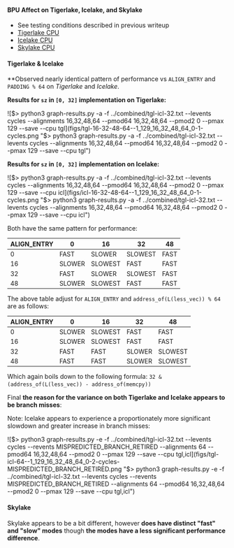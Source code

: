 #### BPU Affect on Tigerlake, Icelake, and Skylake

- See testing conditions described in previous writeup
- [Tigerlake CPU](https://ark.intel.com/content/www/us/en/ark/products/208921/intel-core-i7-1165g7-processor-12m-cache-up-to-4-70-ghz-with-ipu.html)
- [Icelake CPU]()
- [Skylake CPU]()

#### Tigerlake & Icelake

**Observed nearly identical pattern of performance vs `ALIGN_ENTRY` and `PADDING % 64` on *Tigerlake* and *Icelake*.

**Results for `sz` in `[0, 32]` implementation on Tigerlake:**

![$> python3 graph-results.py -a -f ../combined/tgl-icl-32.txt --levents cycles --alignments 16,32,48,64 --pmod64 16,32,48,64 --pmod2 0 --pmax 129 --save --cpu tgl](figs/tgl-16-32-48-64--1_129_16_32_48_64_0-1-cycles.png "$> python3 graph-results.py -a -f ../combined/tgl-icl-32.txt --levents cycles --alignments 16,32,48,64 --pmod64 16,32,48,64 --pmod2 0 --pmax 129 --save --cpu tgl")

**Results for `sz` in `[0, 32]` implementation on Icelake:**

![$> python3 graph-results.py -a -f ../combined/tgl-icl-32.txt --levents cycles --alignments 16,32,48,64 --pmod64 16,32,48,64 --pmod2 0 --pmax 129 --save --cpu icl](figs/icl-16-32-48-64--1_129_16_32_48_64_0-1-cycles.png "$> python3 graph-results.py -a -f ../combined/tgl-icl-32.txt --levents cycles --alignments 16,32,48,64 --pmod64 16,32,48,64 --pmod2 0 --pmax 129 --save --cpu icl")

Both have the same pattern for performance:

|ALIGN_ENTRY|0       |16      |32      |48      |
|-----------|--------|--------|--------|--------|
|0          |FAST    |SLOWER  |SLOWEST |FAST    |
|16         |SLOWER  |SLOWEST |FAST    |FAST    |
|32         |FAST    |SLOWER  |SLOWEST |FAST    |
|48         |SLOWER  |SLOWEST |FAST    |FAST    |


The above table adjust for `ALIGN_ENTRY` and `address_of(L(less_vec)) % 64` are as follows:

|ALIGN_ENTRY|0       |16      |32      |48      |
|-----------|--------|--------|--------|--------|
|0          |SLOWER  |SLOWEST |FAST    |FAST    |
|16         |SLOWER  |SLOWEST |FAST    |FAST    |
|32         |FAST    |FAST    |SLOWER  |SLOWEST |
|48         |FAST    |FAST    |SLOWER  |SLOWEST |

Which again boils down to the following formula: `32 & (address_of(L(less_vec)) - address_of(memcpy))`


Final **the reason for the variance on both Tigerlake and Icelake appears to be branch misses**:

Note: Icelake appears to experience a proportionately more significant slowdown and greater increase in branch misses:

![$> python3 graph-results.py -e -f ../combined/tgl-icl-32.txt --levents cycles --revents MISPREDICTED_BRANCH_RETIRED --alignments 64 --pmod64 16,32,48,64 --pmod2 0 --pmax 129 --save --cpu tgl,icl](figs/tgl-icl-64--1_129_16_32_48_64_0-2-cycles-MISPREDICTED_BRANCH_RETIRED.png "$> python3 graph-results.py -e -f ../combined/tgl-icl-32.txt --levents cycles --revents MISPREDICTED_BRANCH_RETIRED --alignments 64 --pmod64 16,32,48,64 --pmod2 0 --pmax 129 --save --cpu tgl,icl")


#### Skylake

Skylake appears to be a bit different, however **does have distinct "fast" and "slow" modes** though **the modes have a less significant performance difference**.


